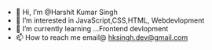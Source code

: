 - 👋 Hi, I’m @Harshit Kumar Singh
- 👀 I’m interested in JavaScript,CSS,HTML, Webdevlopment
- 🌱 I’m currently learning ...Frontend devlopment 
- 📫 How to reach me  email@ hksingh.dev@gmail.com

<!---
devHksingh/devHksingh is a ✨ special ✨ repository because its `README.md` (this file) appears on your GitHub profile.
You can click the Preview link to take a look at your changes.
--->

